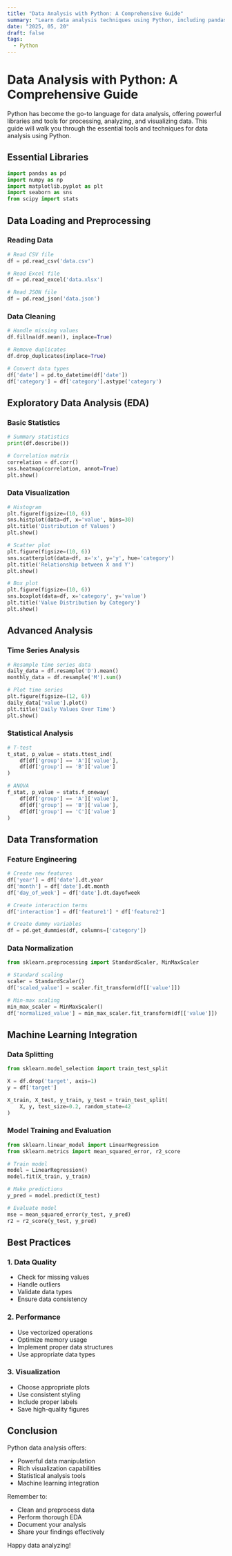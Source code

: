```yaml
---
title: "Data Analysis with Python: A Comprehensive Guide"
summary: "Learn data analysis techniques using Python, including pandas, NumPy, and data visualization with matplotlib and seaborn"
date: "2025, 05, 20"
draft: false
tags:
  - Python
---
```


# Data Analysis with Python: A Comprehensive Guide

Python has become the go-to language for data analysis, offering powerful libraries and tools for processing, analyzing, and visualizing data. This guide will walk you through the essential tools and techniques for data analysis using Python.

## Essential Libraries

```python
import pandas as pd
import numpy as np
import matplotlib.pyplot as plt
import seaborn as sns
from scipy import stats
```

## Data Loading and Preprocessing

### Reading Data

```python
# Read CSV file
df = pd.read_csv('data.csv')

# Read Excel file
df = pd.read_excel('data.xlsx')

# Read JSON file
df = pd.read_json('data.json')
```

### Data Cleaning

```python
# Handle missing values
df.fillna(df.mean(), inplace=True)

# Remove duplicates
df.drop_duplicates(inplace=True)

# Convert data types
df['date'] = pd.to_datetime(df['date'])
df['category'] = df['category'].astype('category')
```

## Exploratory Data Analysis (EDA)

### Basic Statistics

```python
# Summary statistics
print(df.describe())

# Correlation matrix
correlation = df.corr()
sns.heatmap(correlation, annot=True)
plt.show()
```

### Data Visualization

```python
# Histogram
plt.figure(figsize=(10, 6))
sns.histplot(data=df, x='value', bins=30)
plt.title('Distribution of Values')
plt.show()

# Scatter plot
plt.figure(figsize=(10, 6))
sns.scatterplot(data=df, x='x', y='y', hue='category')
plt.title('Relationship between X and Y')
plt.show()

# Box plot
plt.figure(figsize=(10, 6))
sns.boxplot(data=df, x='category', y='value')
plt.title('Value Distribution by Category')
plt.show()
```

## Advanced Analysis

### Time Series Analysis

```python
# Resample time series data
daily_data = df.resample('D').mean()
monthly_data = df.resample('M').sum()

# Plot time series
plt.figure(figsize=(12, 6))
daily_data['value'].plot()
plt.title('Daily Values Over Time')
plt.show()
```

### Statistical Analysis

```python
# T-test
t_stat, p_value = stats.ttest_ind(
    df[df['group'] == 'A']['value'],
    df[df['group'] == 'B']['value']
)

# ANOVA
f_stat, p_value = stats.f_oneway(
    df[df['group'] == 'A']['value'],
    df[df['group'] == 'B']['value'],
    df[df['group'] == 'C']['value']
)
```

## Data Transformation

### Feature Engineering

```python
# Create new features
df['year'] = df['date'].dt.year
df['month'] = df['date'].dt.month
df['day_of_week'] = df['date'].dt.dayofweek

# Create interaction terms
df['interaction'] = df['feature1'] * df['feature2']

# Create dummy variables
df = pd.get_dummies(df, columns=['category'])
```

### Data Normalization

```python
from sklearn.preprocessing import StandardScaler, MinMaxScaler

# Standard scaling
scaler = StandardScaler()
df['scaled_value'] = scaler.fit_transform(df[['value']])

# Min-max scaling
min_max_scaler = MinMaxScaler()
df['normalized_value'] = min_max_scaler.fit_transform(df[['value']])
```

## Machine Learning Integration

### Data Splitting

```python
from sklearn.model_selection import train_test_split

X = df.drop('target', axis=1)
y = df['target']

X_train, X_test, y_train, y_test = train_test_split(
    X, y, test_size=0.2, random_state=42
)
```

### Model Training and Evaluation

```python
from sklearn.linear_model import LinearRegression
from sklearn.metrics import mean_squared_error, r2_score

# Train model
model = LinearRegression()
model.fit(X_train, y_train)

# Make predictions
y_pred = model.predict(X_test)

# Evaluate model
mse = mean_squared_error(y_test, y_pred)
r2 = r2_score(y_test, y_pred)
```

## Best Practices

### 1. Data Quality

- Check for missing values
- Handle outliers
- Validate data types
- Ensure data consistency

### 2. Performance

- Use vectorized operations
- Optimize memory usage
- Implement proper data structures
- Use appropriate data types

### 3. Visualization

- Choose appropriate plots
- Use consistent styling
- Include proper labels
- Save high-quality figures

## Conclusion

Python data analysis offers:

- Powerful data manipulation
- Rich visualization capabilities
- Statistical analysis tools
- Machine learning integration

Remember to:

- Clean and preprocess data
- Perform thorough EDA
- Document your analysis
- Share your findings effectively

Happy data analyzing!
